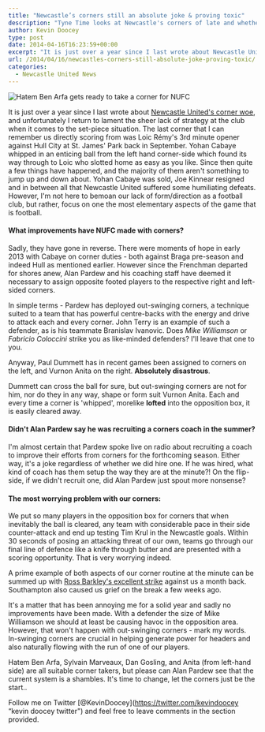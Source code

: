 ```yaml
---
title: "Newcastle’s corners still an absolute joke & proving toxic"
description: "Tyne Time looks at Newcastle's corners of late and whether the St. James' Park outfit have improved from their farcical state in 2013."
author: Kevin Doocey
type: post
date: 2014-04-16T16:23:59+00:00
excerpt: "It is just over a year since I last wrote about Newcastle United's corner woe, and unfortunately I return to lament the sheer lack of strategy at the club when it comes to the set-piece situation.."
url: /2014/04/16/newcastles-corners-still-absolute-joke-proving-toxic/
categories:
  - Newcastle United News
---
```


![Hatem Ben Arfa gets ready to take a corner for NUFC](https://www.tynetime.com/wp-content/uploads/2014/04/Hatem-Ben-Arfa-Newcastle-Corner.jpg "Corners - Have become increasingly worse since Yohan Cabaye's departure to PSG")

It is just over a year since I last wrote about [Newcastle United's corner woe](https://www.tynetime.com/2013/03/03/newcastle-united-corners-where-its-all-going-wrong-and-how-to-fix-it/ "newcastle united corners"), and unfortunately I return to lament the sheer lack of strategy at the club when it comes to the set-piece situation. The last corner that I can remember us directly scoring from was Loic Rémy's 3rd minute opener against Hull City at St. James' Park back in September. Yohan Cabaye whipped in an enticing ball from the left hand corner-side which found its way through to Loic who slotted home as easy as you like. Since then quite a few things have happened, and the majority of them aren't something to jump up and down about. Yohan Cabaye was sold, Joe Kinnear resigned and in between all that Newcastle United suffered some humiliating defeats. However, I'm not here to bemoan our lack of form/direction as a football club, but rather, focus on one the most elementary aspects  of the game that is football.

#### What improvements have NUFC made with corners?

Sadly, they have gone in reverse. There were moments of hope in early 2013 with Cabaye on corner duties - both against Braga pre-season and indeed Hull as mentioned earlier. However since the Frenchman departed for shores anew, Alan Pardew and his coaching staff have deemed it necessary to assign opposite footed players to the respective right and left-sided corners.

In simple terms - Pardew has deployed out-swinging corners, a technique suited to a team that has powerful centre-backs with the energy and drive to attack each and every corner. John Terry is an example of such a defender, as is his teammate Branislav Ivanovic. Does&nbsp;_Mike Williamson_ or _Fabricio Coloccini_ strike you as like-minded defenders? I'll leave that one to you.

Anyway, Paul Dummett has in recent games been assigned to corners on the left, and Vurnon Anita on the right. **Absolutely disastrous**.

Dummett can cross the ball for sure, but out-swinging corners are not for him, nor do they in any way, shape or form suit Vurnon Anita. Each and every time a corner is 'whipped', morelike **lofted** into the opposition box, it is easily cleared away.

#### Didn't Alan Pardew say he was recruiting a corners coach in the summer?

I'm almost certain that Pardew spoke live on radio about recruiting a coach to improve their efforts from corners for the forthcoming season. Either way, it's a joke regardless of whether we did hire one. If he was hired, what kind of coach has them setup the way they are at the minute?! On the flip-side, if we didn't recruit one, did Alan Pardew just spout more nonsense?

#### The most worrying problem with our corners:

We put so many players in the opposition box for corners that when inevitably the ball is cleared, any team with considerable pace in their side counter-attack and end up testing Tim Krul in the Newcastle goals. Within 30 seconds of posing an attacking threat of our own, teams go through our final line of defence like a knife through butter and are presented with a scoring opportunity. That is very worrying indeed.

A prime example of both aspects of our corner routine at the minute can be summed up with [Ross Barkley's excellent strike](https://www.youtube.com/watch?v=kX_ps2RVjdo "ross barkley goal newcastle") against us a month back. Southampton also caused us grief on the break a few weeks ago.

It's a matter that has been annoying me for a solid year and sadly no improvements have been made. With a defender the size of Mike Williamson we should at least be causing havoc in the opposition area. However, that won't happen with out-swinging corners - mark my words. In-swinging corners are crucial in helping generate power for headers and also naturally flowing with the run of one of our players.

Hatem Ben Arfa, Sylvain Marveaux, Dan Gosling, and Anita (from left-hand side) are all suitable corner takers, but please can Alan Pardew see that the current system is a shambles. It's time to change, let the corners just be the start..

Follow me on Twitter [@KevinDoocey](https://twitter.com/kevindoocey “kevin doocey twitter") and feel free to leave comments in the section provided.
